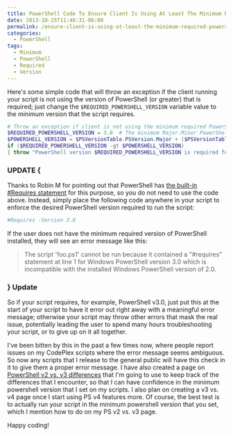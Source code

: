 ```yaml
---
title: PowerShell Code To Ensure Client Is Using At Least The Minimum Required PowerShell Version
date: 2013-10-25T11:48:31-06:00
permalink: /ensure-client-is-using-at-least-the-minimum-required-powershell-version/
categories:
  - PowerShell
tags:
  - Minimum
  - PowerShell
  - Required
  - Version
---
```


Here's some simple code that will throw an exception if the client running your script is not using the version of PowerShell (or greater) that is required; just change the `$REQUIRED_POWERSHELL_VERSION` variable value to the minimum version that the script requires.

```powershell
# Throw an exception if client is not using the minimum required PowerShell version.
$REQUIRED_POWERSHELL_VERSION = 3.0  # The minimum Major.Minor PowerShell version that is required for the script to run.
$POWERSHELL_VERSION = $PSVersionTable.PSVersion.Major + ($PSVersionTable.PSVersion.Minor / 10)
if ($REQUIRED_POWERSHELL_VERSION -gt $POWERSHELL_VERSION)
{ throw "PowerShell version $REQUIRED_POWERSHELL_VERSION is required for this script; You are only running version $POWERSHELL_VERSION. Please update PowerShell to at least version $REQUIRED_POWERSHELL_VERSION." }
```

### UPDATE {

Thanks to Robin M for pointing out that PowerShell has [the built-in #Requires statement](http://technet.microsoft.com/en-us/library/hh847765.aspx) for this purpose, so you do not need to use the code above. Instead, simply place the following code anywhere in your script to enforce the desired PowerShell version required to run the script:

```powershell
#Requires -Version 3.0
```

If the user does not have the minimum required version of PowerShell installed, they will see an error message like this:

> The script 'foo.ps1' cannot be run because it contained a "#requires" statement at line 1 for Windows PowerShell version 3.0 which is incompatible with the installed Windows PowerShell version of 2.0.

### } Update

So if your script requires, for example, PowerShell v3.0, just put this at the start of your script to have it error out right away with a meaningful error message; otherwise your script may throw other errors that mask the real issue, potentially leading the user to spend many hours troubleshooting your script, or to give up on it all together.

I've been bitten by this in the past a few times now, where people report issues on my CodePlex scripts where the error message seems ambiguous. So now any scripts that I release to the general public will have this check in it to give them a proper error message. I have also created a page on [PowerShell v2 vs. v3 differences](https://blog.danskingdom.com/powershell-2-0-vs-3-0-syntax-differences-and-more/) that I'm going to use to keep track of the differences that I encounter, so that I can have confidence in the minimum powershell version that I set on my scripts. I also plan on creating a v3 vs. v4 page once I start using PS v4 features more. Of course, the best test is to actually run your script in the minimum powershell version that you set, which I mention how to do on my PS v2 vs. v3 page.

Happy coding!
